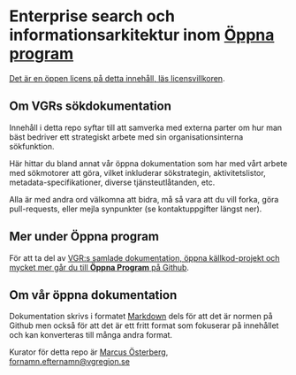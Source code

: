 # Enterprise search och informationsarkitektur inom [Öppna program](http://vastra-gotalandsregionen.github.io/oppna-program/)

[Det är en öppen licens på detta innehåll, läs licensvillkoren](license.md).

## Om VGRs sökdokumentation
Innehåll i detta repo syftar till att samverka med externa parter om hur man bäst bedriver ett strategiskt arbete med sin organisationsinterna sökfunktion.

Här hittar du bland annat vår öppna dokumentation som har med vårt arbete med sökmotorer att göra, vilket inkluderar sökstrategin, aktivitetslistor, metadata-specifikationer, diverse tjänsteutlåtanden, etc.

Alla är med andra ord välkomna att bidra, må så vara att du vill forka, göra pull-requests, eller mejla synpunkter (se kontaktuppgifter längst ner).

## Mer under Öppna program
För att ta del av [VGR:s samlade dokumentation, öppna källkod-projekt och mycket mer går du till **Öppna Program** på Github](http://vastra-gotalandsregionen.github.io/oppna-program/).

## Om vår öppna dokumentation
Dokumentation skrivs i formatet [Markdown](http://en.wikipedia.org/wiki/Markdown) dels för att det är normen på Github men också för att det är ett fritt format som fokuserar på innehållet och kan konverteras till många andra format.

Kurator för detta repo är [Marcus Österberg](https://se.linkedin.com/in/marcusosterberg), fornamn.efternamn@vgregion.se